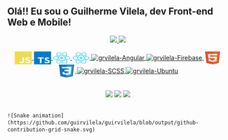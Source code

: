 ## Olá!! Eu sou o Guilherme Vilela, dev Front-end Web e Mobile!

<div align="center">
  <a href="https://github.com/guirvilela">
  <img height="180em" src="https://github-readme-stats.vercel.app/api?username=guirvilela&show_icons=true&theme=dracula&include_all_commits=true&count_private=true"/>
  <img height="180em" src="https://github-readme-stats.vercel.app/api/top-langs/?username=guirvilela&layout=compact&langs_count=7&theme=dracula"/>
</div>
  
  <div style="display: inline_block" align='center'><br>
  <img align="center" title='Javascript' alt="grvilela-Js" height="30" width="40" src="https://raw.githubusercontent.com/devicons/devicon/master/icons/javascript/javascript-plain.svg">
    
  <img align="center" title='Typescript' alt="grvilela-Ts" height="30" width="40" src="https://raw.githubusercontent.com/devicons/devicon/master/icons/typescript/typescript-plain.svg">
    
  <img align="center" title='React' alt="grvilela-React" height="30" width="40" src="https://raw.githubusercontent.com/devicons/devicon/master/icons/react/react-original.svg">
    
   <img align="center" title='React-Native' alt="grvilela-React-Native" height="30" width="40" src="https://raw.githubusercontent.com/devicons/devicon/master/icons/react/react-original.svg">
    
  <img align="center" title='Angular+' alt="grvilela-Angular" height="30" width="40" src="https://cdn.jsdelivr.net/gh/devicons/devicon/icons/angularjs/angularjs-original.svg"/>
    
  <img align="center" title='Firebase' alt="grvilela-Firebase" height="30" width="40" src="https://cdn.jsdelivr.net/gh/devicons/devicon/icons/firebase/firebase-plain.svg" />
    
  <img align="center" title='HTML' alt="grvilela-HTML" height="30" width="40" src="https://raw.githubusercontent.com/devicons/devicon/master/icons/html5/html5-original.svg">
    
  <img align="center" title='CSS' alt="grvilela-CSS" height="30" width="40" src="https://raw.githubusercontent.com/devicons/devicon/master/icons/css3/css3-original.svg">
    
  <img align="center" title='SCSS' alt="grvilela-SCSS" height="30" width="40"  src="https://cdn.jsdelivr.net/gh/devicons/devicon/icons/sass/sass-original.svg" />
    
  <img align="center" title='Ubuntu' alt="grvilela-Ubuntu" height="30" width="40" src="https://cdn.jsdelivr.net/gh/devicons/devicon/icons/ubuntu/ubuntu-plain.svg" />
  
</div>
  
##
 
<div align='center'> 
  <a href="[https://www.linkedin.com/in/rafaella-ballerini-45875016a](https://www.linkedin.com/in/guilhermeribeirovilela/)" target="_blank"><img src="https://img.shields.io/badge/-LinkedIn-%230077B5?style=for-the-badge&logo=linkedin&logoColor=white" target="_blank"></a> 
  <a href="https://www.instagram.com/guirvilela/" target="_blank"><img src="https://img.shields.io/badge/-Instagram-%23E4405F?style=for-the-badge&logo=instagram&logoColor=white" target="_blank"></a>
  <a href = "mailto:guirvilela@gmail.com"><img src="https://img.shields.io/badge/-Gmail-%23333?style=for-the-badge&logo=gmail&logoColor=white" target="_blank"></a>
  
 </div>
  
  ##
  
    ![Snake animation](https://github.com/guirvilela/guirvilela/blob/output/github-contribution-grid-snake.svg)
